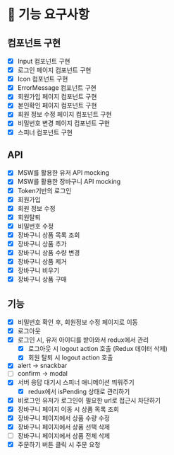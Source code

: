 # 🚩 기능 요구사항

## 컴포넌트 구현

- [x] Input 컴포넌트 구현
- [x] 로그인 페이지 컴포넌트 구현
- [x] Icon 컴포넌트 구현
- [x] ErrorMessage 컴포넌트 구현
- [x] 회원가입 페이지 컴포넌트 구현
- [x] 본인확인 페이지 컴포넌트 구현
- [x] 회원 정보 수정 페이지 컴포넌트 구현
- [x] 비밀번호 변경 페이지 컴포넌트 구현
- [x] 스피너 컴포넌트 구현

## API

- [x] MSW를 활용한 유저 API mocking
- [x] MSW를 활용한 장바구니 API mocking
- [x] Token기반의 로그인
- [x] 회원가입
- [x] 회원 정보 수정
- [x] 회원탈퇴
- [x] 비밀번호 수정
- [x] 장바구니 상품 목록 조회
- [x] 장바구니 상품 추가
- [x] 장바구니 상품 수량 변경
- [x] 장바구니 상품 제거
- [x] 장바구니 비우기
- [x] 장바구니 상품 구매

## 기능

- [x] 비밀번호 확인 후, 회원정보 수정 페이지로 이동
- [x] 로그아웃
- [x] 로그인 시, 유저 아이디를 받아와서 redux에서 관리
  - [x] 로그아웃 시 logout action 호출 (Redux 데이터 삭제)
  - [x] 회원 탈퇴 시 logout action 호출
- [x] alert -> snackbar
- [ ] confirm -> modal
- [x] 서버 응답 대기시 스피너 애니메이션 띄워주기
  - [x] redux에서 isPending 상태로 관리하기
- [x] 비로그인 유저가 로그인이 필요한 url로 접근시 차단하기
- [x] 장바구니 페이지 이동 시 상품 목록 조회
- [x] 장바구니 페이지에서 상품 수량 수정
- [x] 장바구니 페이지에서 상품 선택 삭제
- [ ] 장바구니 페이지에서 상품 전체 삭제
- [x] 주문하기 버튼 클릭 시 주문 요청
